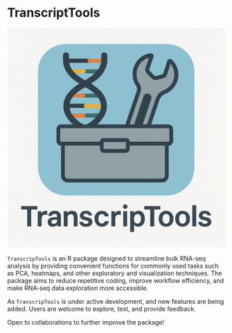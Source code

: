 # TranscriptTools

![](Tlogo.png)

`TranscripTools` is an R package designed to streamline bulk RNA-seq analysis by providing convenient functions for commonly used tasks such as PCA, heatmaps, and other exploratory and visualization techniques.
The package aims to reduce repetitive coding, improve workflow efficiency, and make RNA-seq data exploration more accessible.

As `TranscripTools` is under active development, and new features are being added. Users are welcome to explore, test, and provide feedback.

Open to collaborations to further improve the package!

